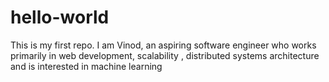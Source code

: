 # hello-world
This is my first repo.
 I am Vinod, an aspiring software engineer who works primarily in web development, scalability , distributed systems architecture and is interested in machine learning
